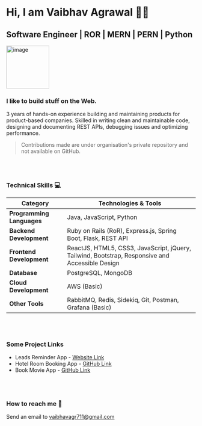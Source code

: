 # Hi, I am Vaibhav Agrawal 🙋‍♂️

## Software Engineer | ROR | MERN | PERN | Python
<img width="114" alt="image" src="https://github.com/user-attachments/assets/e64dcd03-00c0-4b2f-acd1-2519091914a3" />

### I like to build stuff on the Web.

3 years of hands-on experience building and maintaining products for product-based companies. Skilled in writing clean and maintainable code, designing and documenting REST APIs, debugging issues and optimizing performance. 
>Contributions made are under organisation's private repository and not available on GitHub.

<br></br>
### Technical Skills 💻

| Category             | Technologies & Tools                                       |
|----------------------|-----------------------------------------------------------|
| **Programming Languages** | Java, JavaScript, Python                             |
| **Backend Development**   | Ruby on Rails (RoR), Express.js, Spring Boot, Flask, REST API |
| **Frontend Development**  | ReactJS, HTML5, CSS3, JavaScript, jQuery, Tailwind, Bootstrap, Responsive and Accessible Design |
| **Database**             | PostgreSQL, MongoDB                                   |
| **Cloud Development**    | AWS (Basic)                                          |
| **Other Tools**         | RabbitMQ, Redis, Sidekiq, Git, Postman, Grafana (Basic) |

<br></br>
### Some Project Links
* Leads Reminder App - [Website Link](https://leadsapp.vsagrawal.in)
* Hotel Room Booking App - [GitHub Link](https://github.com/vaibhav-if/book-movie-app)
* Book Movie App - [GitHub Link](https://github.com/vaibhav-if/book-movie-app)

<br></br>
### How to reach me 📨
Send an email to [vaibhavagr711@gmail.com](mailto:vaibhavagr711@gmail.com)
